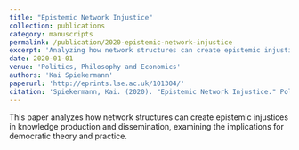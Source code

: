 ```yaml
---
title: "Epistemic Network Injustice"
collection: publications
category: manuscripts
permalink: /publication/2020-epistemic-network-injustice
excerpt: 'Analyzing how network structures can create epistemic injustices in knowledge production and dissemination.'
date: 2020-01-01
venue: 'Politics, Philosophy and Economics'
authors: 'Kai Spiekermann'
paperurl: 'http://eprints.lse.ac.uk/101304/'
citation: 'Spiekermann, Kai. (2020). "Epistemic Network Injustice." Politics, Philosophy and Economics 19(1): 83-101.'
---
```


This paper analyzes how network structures can create epistemic injustices in knowledge production and dissemination, examining the implications for democratic theory and practice.